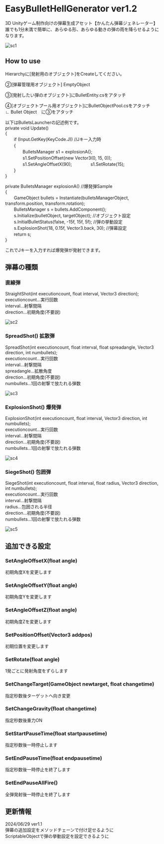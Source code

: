 # EasyBulletHellGenerator ver1.2
3D Unityゲーム制作向けの弾幕生成アセット【かんたん弾幕ジェネレーター】  
誰でも1分未満で簡単に、あらゆる形、あらゆる動きの弾の雨を降らせるようになります。

![sc1](https://github.com/NoranekoSan1000/EasyBulletHellGenerater/blob/main/img/sc1.png)

  
## How to use
Hierarchyに[発射用のオブジェクト]をCreateしてください。

  
②[弾幕管理用オブジェクト] EmptyObject  

③[発射したい弾のオブジェクト]にBulletEntity.csをアタッチ  

④[オブジェクトプール用オブジェクト]にBulletObjectPool.csをアタッチ  
∟ Bullet Object　に③をアタッチ  

以下はBulletsLauncherの記述例です。    
private void Update()  
{  
　　if (Input.GetKey(KeyCode.J)) //Jキー入力時  
　　{  
　　　　BulletsManager s1 = explosionA();  
　　　　s1.SetPositionOffset(new Vector3(0, 15, 0));
　　　　s1.SetAngleOffsetX(90);
　　　　s1.SetRotate(15);  
　　}  
}  

private BulletsManager explosionA() //爆発弾Sample  
{  
　　GameObject bullets = Instantiate(bulletsManagerObject, transform.position, transform.rotation);  
　　BulletsManager s = bullets.AddComponent<BulletsManager>();  
　　s.Initialize(bulletObject, targetObject); //オブジェクト設定  
　　s.InitialBulletStatus(false, -15f, 15f, 5f); //弾の挙動設定  
　　s.ExplosionShot(18, 0.15f, Vector3.back, 30); //弾幕設定  
　　return s;  
}  

これでJキーを入力すれば爆発弾が発射できます。  
  
## 弾幕の種類  


### 直線弾  
StraightShot(int executioncount, float interval, Vector3 direction);  
executioncount...実行回数  
interval...射撃間隔  
direction...初期角度(不要説)  

![sc2](https://github.com/NoranekoSan1000/EasyBulletHellGenerater/blob/main/img/sc2.png)

### SpreadShot() 拡散弾  
SpreadShot(int executioncount, float interval, float spreadangle, Vector3 direction, int numbullets);  
executioncount...実行回数  
interval...射撃間隔  
spreadangle...拡散角度  
direction...初期角度(不要説)  
numbullets...1回の射撃で放たれる弾数 

![sc3](https://github.com/NoranekoSan1000/EasyBulletHellGenerater/blob/main/img/sc3.png)

### ExplosionShot() 爆発弾  
ExplosionShot(int executioncount, float interval, Vector3 direction, int numbullets);  
executioncount...実行回数  
interval...射撃間隔  
direction...初期角度(不要説)  
numbullets...1回の射撃で放たれる弾数  

![sc4](https://github.com/NoranekoSan1000/EasyBulletHellGenerater/blob/main/img/sc4.png)

### SiegeShot() 包囲弾  
SiegeShot(int executioncount, float interval, float radius, Vector3 direction, int numbullets);  
executioncount...実行回数  
interval...射撃間隔  
radius...包囲される半径  
direction...初期角度(不要説)  
numbullets...1回の射撃で放たれる弾数  

![sc5](https://github.com/NoranekoSan1000/EasyBulletHellGenerater/blob/main/img/sc5.png)

  
## 追加できる設定

### SetAngleOffsetX(float angle)  
初期角度Xを変更します

### SetAngleOffsetY(float angle)  
初期角度Yを変更します

### SetAngleOffsetZ(float angle)  
初期角度Zを変更します

### SetPositionOffset(Vector3 addpos)  
初期位置を変更します

### SetRotate(float angle)  
1発ごとに発射角度をずらします

### SetChangeTarget(GameObject newtarget, float changetime)  
指定秒数後ターゲットへ向き変更

### SetChangeGravity(float changetime)  
指定秒数後重力ON

### SetStartPauseTime(float startpausetime)  
指定秒数後一時停止します

### SetEndPauseTime(float endpausetime)  
指定秒数後一時停止を終了します

### SetEndPauseAllFire()  
全弾発射後一時停止を終了します


## 更新情報
2024/06/29 ver1.1  
弾幕の追加設定をメソッドチェーンで付け足せるように  
ScriptableObjectで弾の挙動設定を設定できるように
